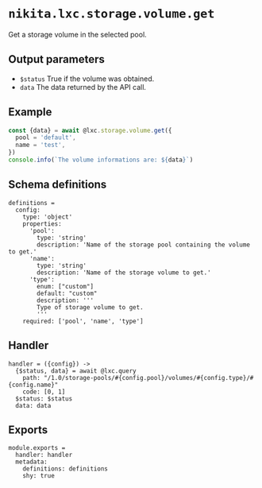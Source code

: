 
# `nikita.lxc.storage.volume.get`

Get a storage volume in the selected pool.

## Output parameters

* `$status`
  True if the volume was obtained.
* `data`
  The data returned by the API call.

## Example

```js
const {data} = await @lxc.storage.volume.get({
  pool = 'default',
  name = 'test',
})
console.info(`The volume informations are: ${data}`)
```

## Schema definitions

    definitions =
      config:
        type: 'object'
        properties:
          'pool':
            type: 'string'
            description: 'Name of the storage pool containing the volume to get.'
          'name':
            type: 'string'
            description: 'Name of the storage volume to get.'
          'type':
            enum: ["custom"]
            default: "custom"
            description: '''
            Type of storage volume to get.
            '''
        required: ['pool', 'name', 'type']

## Handler

    handler = ({config}) ->
      {$status, data} = await @lxc.query
        path: "/1.0/storage-pools/#{config.pool}/volumes/#{config.type}/#{config.name}"
        code: [0, 1]
      $status: $status
      data: data
      
## Exports

    module.exports =
      handler: handler
      metadata:
        definitions: definitions
        shy: true
